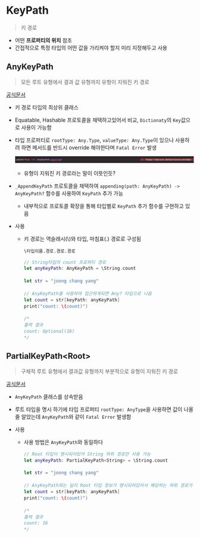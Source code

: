 # KeyPath

> 키 경로

- 어떤 **프로퍼티의 위치** 참조
- 간접적으로 특정 타입의 어떤 값을 가리켜야 할지 미리 지정해두고 사용



## AnyKeyPath

> 모든 루트 유형에서 결과 값 유형까지 유형이 지워진 키 경로

[공식문서](https://developer.apple.com/documentation/swift/anykeypath)

- 키 경로 타입의 최상위 클래스

- Equatable, Hashable 프로토콜을 채택하고있어서 비교, `Dictionaty`의 `Key`값으로 사용이 가능함

- 타입 프로퍼티로 `rootType: Any.Type`, `valueType: Any.Type`이 있으나 사용하려 하면 메서드를 반드시 override 해야한다며 `Fatal Error` 발생

  ![AnyKeyPath.rootValue](assets/AnyKeyPath.rootValue.png)

  - 유형이 지워진 키 경로라는 말이 이뜻인듯?

- `_AppendKeyPath` 프로토콜을 채택하여 `appending(path: AnyKeyPath) -> AnyKeyPath?` 함수를 사용하여 `KeyPath` 추가 가능

  - 내부적으로 프로토콜 확장을 통해 타입별로 `KeyPath` 추가 함수를 구현하고 있음

- 사용

  - 키 경로는 역슬래시(\\)와 타입, 마침표(.) 경로로 구성됨

    `\타입이름.경로.경로.경로`

    ``` swift
    // String타입의 count 프로퍼티 경로
    let anyKeyPath: AnyKeyPath = \String.count
    
    let str = "joong chang yang"
    
    // AnyKeyPath를 사용하여 접근하게되면 Any? 타입으로 나옴
    let count = str[keyPath: anyKeyPath] 
    print("count: \(count)")
    
    /*
    출력 결과
    count: Optional(16)
    */
    ```
  
    

## PartialKeyPath\<Root\>

> 구체적 루트 유형에서 결과값 유형까지 부분적으로 유형이 지워진 키 경로

[공식문서](https://developer.apple.com/documentation/swift/partialkeypath)

- `AnyKeyPath` 클래스를 상속받음

- 루트 타입을 명시 하기에 타입 프로퍼티 `rootType: AnyType`을 사용하면 값이 나올줄 알았는데  `AnyKeyPath`와 같이 `Fatal Error` 발생함

- 사용

  - 사용 방법은 `AnyKeyPath`와 동일하다

    ```swift
    // Root 타입이 명시되어있어 String 하위 경로만 사용 가능
    let anyKeyPath: PartialKeyPath<String> = \String.count 
    
    let str = "joong chang yang"
    
    // AnyKeyPath와는 달리 Root 타입 정보가 명시되어있어서 해당하는 하위 경로가 있다는걸 보장 하기에 Any 타입이 나옴
    let count = str[keyPath: anyKeyPath] 
    print("count: \(count)")
    
    /*
    출력 결과
    count: 16
    */
    ```


